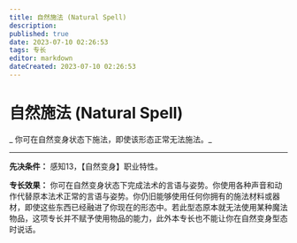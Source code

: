 ```yaml
---
title: 自然施法 (Natural Spell)
description: 
published: true
date: 2023-07-10 02:26:53
tags: 专长
editor: markdown
dateCreated: 2023-07-10 02:26:53
---
```


# 自然施法 (Natural Spell)

_ 你可在自然变身状态下施法，即使该形态正常无法施法。_

* * *

**先决条件：** 感知13，【自然变身】职业特性。

**专长效果：**
你可在自然变身状态下完成法术的言语与姿势。你使用各种声音和动作代替原本法术正常的言语与姿势。你仍旧能够使用任何你拥有的施法材料或器材，即使这些东西已经融进了你现在的形态中。若此型态原本就无法使用某种魔法物品，这项专长并不赋予使用物品的能力，此外本专长也不能让你在自然变身型态时说话。


